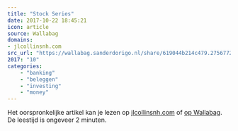 ```yaml
---
title: "Stock Series"
date: 2017-10-22 18:45:21
icon: article
source: Wallabag
domains:
- jlcollinsnh.com
src_url: "https://wallabag.sanderdorigo.nl/share/619044b214c479.27567720"
2017: "10"
categories:
    - "banking"
    - "beleggen"
    - "investing"
    - "money"
---
```

Het oorspronkelijke artikel kan je lezen op [jlcollinsnh.com](http://jlcollinsnh.com/stock-series/) of [op Wallabag](https://wallabag.sanderdorigo.nl/share/619044b214c479.27567720). De leestijd is ongeveer 2 minuten.